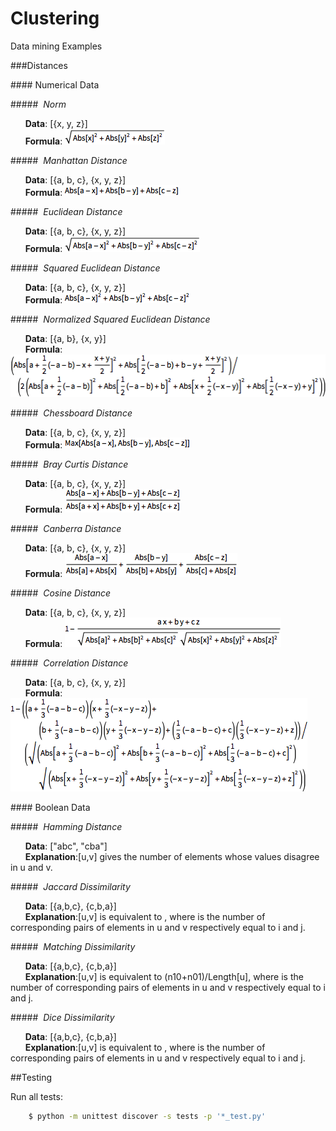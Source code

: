 Clustering
==========
Data mining Examples

###Distances

####&nbsp;Numerical Data


#####&nbsp;&nbsp;<em>Norm</em>

  &nbsp;&nbsp;&nbsp;&nbsp;&nbsp;&nbsp;**Data**:   [{x, y, z}] <br/>
  &nbsp;&nbsp;&nbsp;&nbsp;&nbsp;&nbsp;**Formula**:  ![alt tag](https://raw.githubusercontent.com/cenkbircanoglu/clustering/master/images/norm.gif)

#####&nbsp;&nbsp;<em>Manhattan Distance</em>

  &nbsp;&nbsp;&nbsp;&nbsp;&nbsp;&nbsp;**Data**:   [{a, b, c}, {x, y, z}] <br/>
  &nbsp;&nbsp;&nbsp;&nbsp;&nbsp;&nbsp;**Formula**:  ![alt tag](https://raw.githubusercontent.com/cenkbircanoglu/clustering/master/images/manhattan_distance.gif)


#####&nbsp;&nbsp;<em>Euclidean Distance</em>

  &nbsp;&nbsp;&nbsp;&nbsp;&nbsp;&nbsp;**Data**:   [{a, b, c}, {x, y, z}] <br/>
  &nbsp;&nbsp;&nbsp;&nbsp;&nbsp;&nbsp;**Formula**:  ![alt tag](https://raw.githubusercontent.com/cenkbircanoglu/clustering/master/images/euclidean_distance.gif)

#####&nbsp;&nbsp;<em>Squared Euclidean Distance</em>

  &nbsp;&nbsp;&nbsp;&nbsp;&nbsp;&nbsp;**Data**:   [{a, b, c}, {x, y, z}] <br/>
  &nbsp;&nbsp;&nbsp;&nbsp;&nbsp;&nbsp;**Formula**:  ![alt tag](https://raw.githubusercontent.com/cenkbircanoglu/clustering/master/images/squared_euclidean_distance.gif)

#####&nbsp;&nbsp;<em>Normalized Squared Euclidean Distance</em>

  &nbsp;&nbsp;&nbsp;&nbsp;&nbsp;&nbsp;**Data**:   [{a, b}, {x, y}] <br/>
  &nbsp;&nbsp;&nbsp;&nbsp;&nbsp;&nbsp;**Formula**:  ![alt tag](https://raw.githubusercontent.com/cenkbircanoglu/clustering/master/images/normalized_squared_euclidean_distance.gif)

#####&nbsp;&nbsp;<em>Chessboard Distance</em>

  &nbsp;&nbsp;&nbsp;&nbsp;&nbsp;&nbsp;**Data**:   [{a, b, c}, {x, y, z}] <br/>
  &nbsp;&nbsp;&nbsp;&nbsp;&nbsp;&nbsp;**Formula**:  ![alt tag](https://raw.githubusercontent.com/cenkbircanoglu/clustering/master/images/chessboard_distance.gif)

#####&nbsp;&nbsp;<em>Bray Curtis Distance</em>

  &nbsp;&nbsp;&nbsp;&nbsp;&nbsp;&nbsp;**Data**:   [{a, b, c}, {x, y, z}] <br/>
  &nbsp;&nbsp;&nbsp;&nbsp;&nbsp;&nbsp;**Formula**:  ![alt tag](https://raw.githubusercontent.com/cenkbircanoglu/clustering/master/images/bray_curtis_distance.gif)

#####&nbsp;&nbsp;<em>Canberra Distance</em>

  &nbsp;&nbsp;&nbsp;&nbsp;&nbsp;&nbsp;**Data**:   [{a, b, c}, {x, y, z}] <br/>
  &nbsp;&nbsp;&nbsp;&nbsp;&nbsp;&nbsp;**Formula**:  ![alt tag](https://raw.githubusercontent.com/cenkbircanoglu/clustering/master/images/canberra_distance.gif)

#####&nbsp;&nbsp;<em>Cosine Distance</em>

  &nbsp;&nbsp;&nbsp;&nbsp;&nbsp;&nbsp;**Data**:   [{a, b, c}, {x, y, z}] <br/>
  &nbsp;&nbsp;&nbsp;&nbsp;&nbsp;&nbsp;**Formula**:  ![alt tag](https://raw.githubusercontent.com/cenkbircanoglu/clustering/master/images/cosine_distance.gif)

#####&nbsp;&nbsp;<em>Correlation Distance</em>

  &nbsp;&nbsp;&nbsp;&nbsp;&nbsp;&nbsp;**Data**:   [{a, b, c}, {x, y, z}] <br/>
  &nbsp;&nbsp;&nbsp;&nbsp;&nbsp;&nbsp;**Formula**:  ![alt tag](https://raw.githubusercontent.com/cenkbircanoglu/clustering/master/images/correlation_distance.gif)


####&nbsp;Boolean Data

#####&nbsp;&nbsp;<em>Hamming Distance</em>

  &nbsp;&nbsp;&nbsp;&nbsp;&nbsp;&nbsp;**Data**:   ["abc", "cba"] <br/>
  &nbsp;&nbsp;&nbsp;&nbsp;&nbsp;&nbsp;**Explanation**:[u,v] gives the number of elements whose values disagree in u and v.

#####&nbsp;&nbsp;<em>Jaccard Dissimilarity</em>

  &nbsp;&nbsp;&nbsp;&nbsp;&nbsp;&nbsp;**Data**:   [{a,b,c}, {c,b,a}] <br/>
  &nbsp;&nbsp;&nbsp;&nbsp;&nbsp;&nbsp;**Explanation**:[u,v] is equivalent to , where  is the number of corresponding pairs of elements in u and v respectively equal to i and j.

#####&nbsp;&nbsp;<em>Matching Dissimilarity</em>

  &nbsp;&nbsp;&nbsp;&nbsp;&nbsp;&nbsp;**Data**:   [{a,b,c}, {c,b,a}] <br/>
  &nbsp;&nbsp;&nbsp;&nbsp;&nbsp;&nbsp;**Explanation**:[u,v]  is equivalent to (n10+n01)/Length[u], where  is the number of corresponding pairs of elements in u and v respectively equal to i and j.

#####&nbsp;&nbsp;<em>Dice Dissimilarity</em>

  &nbsp;&nbsp;&nbsp;&nbsp;&nbsp;&nbsp;**Data**:   [{a,b,c}, {c,b,a}] <br/>
  &nbsp;&nbsp;&nbsp;&nbsp;&nbsp;&nbsp;**Explanation**:[u,v] is equivalent to , where  is the number of corresponding pairs of elements in u and v respectively equal to i and j.







##Testing


Run all tests:
```bash
    $ python -m unittest discover -s tests -p '*_test.py'
```



